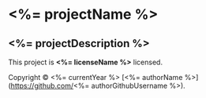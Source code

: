 # <%= projectName %>

## <%= projectDescription %>

This project is **<%= licenseName %>** licensed.

Copyright © <%= currentYear %> [<%= authorName %>](https://github.com/<%= authorGithubUsername %>).

